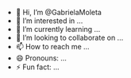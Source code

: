 - 👋 Hi, I’m @GabrielaMoleta
- 👀 I’m interested in ...
- 🌱 I’m currently learning ...
- 💞️ I’m looking to collaborate on ...
- 📫 How to reach me ...
- 😄 Pronouns: ...
- ⚡ Fun fact: ...

<!---
GabrielaMoleta/GabrielaMoleta is a ✨ special ✨ repository because its `README.md` (this file) appears on your GitHub profile.
You can click the Preview link to take a look at your changes.
--->    
